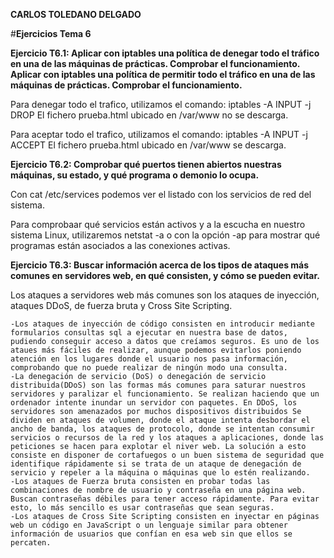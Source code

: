 **CARLOS TOLEDANO DELGADO**

#**Ejercicios Tema 6**

**Ejercicio T6.1: Aplicar con iptables una política de denegar todo el tráfico en una de las máquinas de prácticas. Comprobar el funcionamiento.
Aplicar con iptables una política de permitir todo el tráfico en una de las máquinas de prácticas. Comprobar el funcionamiento.**

Para denegar todo el trafico, utilizamos el comando: iptables -A INPUT -j DROP
El fichero prueba.html ubicado en /var/www  no se descarga.

Para aceptar todo el trafico, utilizamos el comando: iptables -A INPUT -j ACCEPT
El fichero prueba.html ubicado en /var/www  se descarga.


**Ejercicio T6.2: Comprobar qué puertos tienen abiertos nuestras máquinas, su estado, y qué programa o demonio lo ocupa.**

Con cat /etc/services podemos ver el listado con los servicios de red del sistema. 

Para comprobaar qué servicios están activos y a la escucha en nuestro sistema Linux, utilizaremos netstat -a o con la opción -ap para mostrar qué programas están asociados a las conexiones activas.

**Ejercicio T6.3: Buscar información acerca de los tipos de ataques más comunes en servidores web, en qué consisten, y cómo se pueden evitar.**

Los ataques a servidores web más comunes son los ataques de inyección, ataques DDoS, de fuerza bruta y Cross Site Scripting.

	-Los ataques de inyección de código consisten en introducir mediante formularios consultas sql a ejecutar en nuestra base de datos, pudiendo conseguir acceso a datos que creíamos seguros. Es uno de los ataues más fáciles de realizar, aunque podemos evitarlos poniendo atención en los lugares donde el usuario nos pasa información, comprobando que no puede realizar de ningún modo una consulta. 
	-La denegación de servicio (DoS) o denegación de servicio distribuida(DDoS) son las formas más comunes para saturar nuestros servidores y paralizar el funcionamiento. Se realizan haciendo que un ordenador intente inundar un servidor con paquetes. En DDoS, los servidores son amenazados por muchos dispositivos distribuidos Se dividen en ataques de volumen, donde el ataque intenta desbordar el ancho de banda, los ataques de protocolo, donde se intentan consumir servicios o recursos de la red y los ataques a aplicaciones, donde las peticiones se hacen para explotar el niver web. La solución a esto consiste en disponer de cortafuegos o un buen sistema de seguridad que identifique rápidamente si se trata de un ataque de denegación de servicio y repeler a la máquina o máquinas que lo estén realizando.
	-Los ataques de Fuerza bruta consisten en probar todas las combinaciones de nombre de usuario y contraseña en una página web. Buscan contraseñas débiles para tener acceso rápidamente. Para evitar esto, lo más sencillo es usar contraseñas que sean seguras.
	-Los ataques de Cross Site Scripting consisten en inyectar en páginas web un código en JavaScript o un lenguaje similar para obtener información de usuarios que confían en esa web sin que ellos se percaten.